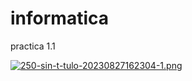 # informatica

practica 1.1

[![250-sin-t-tulo-20230827162304-1.png](https://i.postimg.cc/HkDX7Sjz/250-sin-t-tulo-20230827162304-1.png)](https://postimg.cc/Wh8hBwGq)
